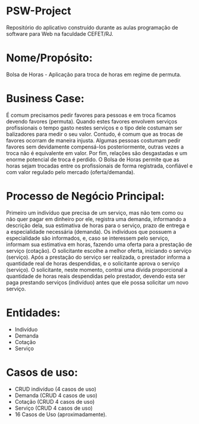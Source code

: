 # PSW-Project
Repositório do aplicativo construído durante as aulas programação de software para Web na faculdade CEFET/RJ.

# Nome/Propósito: 
Bolsa de Horas - Aplicação para troca de horas em regime de permuta.

# Business Case:
É comum precisamos pedir favores para pessoas e em troca ficamos devendo favores (permuta). Quando estes favores envolvem 
serviços profissionais o tempo gasto nestes serviços e o tipo dele costumam ser balizadores para medir o seu valor. Contudo, é 
comum que as trocas de favores ocorram de maneira injusta. Algumas pessoas costumam pedir favores sem devidamente compensá-los 
posteriormente, outras vezes a troca não é equivalente em valor. Por fim, relações são desgastadas e um enorme potencial de 
troca é perdido. O Bolsa de Horas permite que as horas sejam trocadas entre os profissionais de forma registrada, confiável e 
com valor regulado pelo mercado (oferta/demanda).

# Processo de Negócio Principal:
Primeiro um indivíduo que precisa de um serviço, mas não tem como ou não quer pagar em dinheiro por ele, registra uma demanda, informando a descrição dela, sua estimativa de horas para o serviço, prazo de entrega e a especialidade necessária (demanda). Os indivíduos que possuem a especialidade são informados, e, caso se interessem pelo serviço, informam sua estimativa em horas, fazendo uma oferta para a prestação de serviço (cotação). O solicitante escolhe a melhor oferta, iniciando o serviço (serviço). Após a prestação do serviço ser realizada, o prestador informa a quantidade real de horas despendidas, e o solicitante aprova o serviço (serviço). O solicitante, neste momento, contrai uma dívida proporcional a quantidade de horas reais despendidas pelo prestador, devendo esta ser paga prestando serviços (indivíduo) antes que ele possa solicitar um novo serviço. 

# Entidades:
- Indivíduo
- Demanda
- Cotação
- Serviço

# Casos de uso: 
- CRUD indivíduo (4 casos de uso)
- Demanda (CRUD 4 casos de uso)
- Cotação (CRUD 4 casos de uso)
- Serviço (CRUD 4 casos de uso)
- 16 Casos de Uso (aproximadamente).
